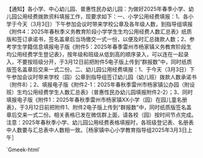 <p>【通知】各小学、中心幼儿园、普惠性民办幼儿园：为做好2025年春季小学、幼儿园公用经费拨款资料填报工作，现要求如下：一、小学公用经费填报：1、各小学于今天（3月3日）下午参加会议时带来学校公章及各年级人数，到指导组填报《附件4：2025年春秋季义务教育阶段小学学生生均公用经费人数汇总表》纸质版和签订承诺书，签名盖章后当场缴交一式一份，以便及时汇总拨款人数；2、参考学生学籍信息填报电子版《附件5：2025年春季雷州市杨家镇义务教育阶段生均公用经费学生登记表》，按年级和班级从低到高的顺序录入，可以连在一起录入，不要按班级分开，于3月12日前把附件5电子版上传到“群报数”中，同时纸质版签名盖章后交来一式二份。二、幼儿园公用经费填报：1、于今天（3月3日）下午参加会议时带来学校（园）公章到指导组签订幼儿园（幼儿班）拨款人数承诺书（附件8）；2、填报电子版《附件2-1：2025年春秋季雷州市杨家镇公办园（附设班）生均公用经费学生人数汇总表》（普惠性民办幼儿园填报附件2-2）；3、同时填报电子版《附件1：2025年春秋季雷州市杨家镇XX小学（园）在园儿童名册表》，于3月12日前把附件1、附件2电子版上传到“群报数”中，同时纸质版签名盖章后交来一式二份。相关表格已发在微信群上面，请各校（园）按时间节点完成。注意：2025年春秋季小学、幼儿园公用经费表格填报时，各班级登记表、名册表中人数要与汇总表中人数相一致。［杨家镇中心小学教育指导组2025年3月3日上午］</p>
`Gmeek-html<style type="text/css">.markdown-body p {text-indent: 40px;}</style>`